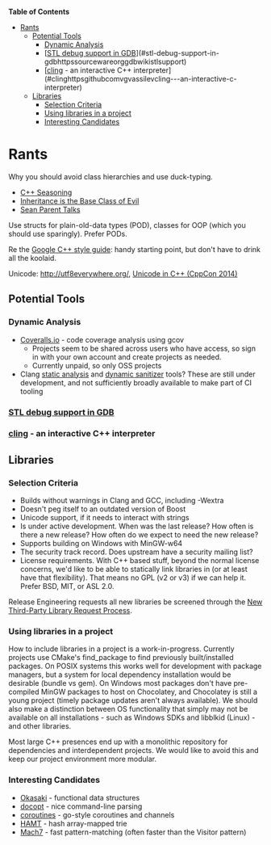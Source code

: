 <!-- START doctoc generated TOC please keep comment here to allow auto update -->
<!-- DON'T EDIT THIS SECTION, INSTEAD RE-RUN doctoc TO UPDATE -->
**Table of Contents**

- [Rants](#rants)
  - [Potential Tools](#potential-tools)
    - [Dynamic Analysis](#dynamic-analysis)
    - [[STL debug support in GDB](https://sourceware.org/gdb/wiki/STLSupport)](#stl-debug-support-in-gdbhttpssourcewareorggdbwikistlsupport)
    - [[cling](https://github.com/vgvassilev/cling) - an interactive C++ interpreter](#clinghttpsgithubcomvgvassilevcling---an-interactive-c-interpreter)
  - [Libraries](#libraries)
    - [Selection Criteria](#selection-criteria)
    - [Using libraries in a project](#using-libraries-in-a-project)
    - [Interesting Candidates](#interesting-candidates)

<!-- END doctoc generated TOC please keep comment here to allow auto update -->

# Rants

Why you should avoid class hierarchies and use duck-typing.
- [C++ Seasoning](https://channel9.msdn.com/Events/GoingNative/2013/Cpp-Seasoning)
- [Inheritance is the Base Class of Evil](https://channel9.msdn.com/Events/GoingNative/2013/Inheritance-Is-The-Base-Class-of-Evil)
- [Sean Parent Talks](https://github.com/sean-parent/sean-parent.github.io/wiki/Papers-and-Presentations)

Use structs for plain-old-data types (POD), classes for OOP (which you should use sparingly). Prefer PODs.

Re the [Google C++ style guide](http://google-styleguide.googlecode.com/svn/trunk/cppguide.xml): handy starting point, but don't have to drink all the koolaid.

Unicode: http://utf8everywhere.org/, [Unicode in C++ (CppCon 2014)](http://youtu.be/n0GK-9f4dl8)

## Potential Tools

### Dynamic Analysis

- [Coveralls.io](https://coveralls.io/) - code coverage analysis using gcov
  - Projects seem to be shared across users who have access, so sign in with your own account and create projects as needed.
  - Currently unpaid, so only OSS projects
- Clang [static analysis](http://clang-analyzer.llvm.org/) and [dynamic sanitizer](http://clang.llvm.org/docs/UsersManual.html#controlling-code-generation) tools? These are still under development, and not sufficiently broadly available to make part of CI tooling

### [STL debug support in GDB](https://sourceware.org/gdb/wiki/STLSupport)

### [cling](https://github.com/vgvassilev/cling) - an interactive C++ interpreter

## Libraries

### Selection Criteria

- Builds without warnings in Clang and GCC, including -Wextra
- Doesn't peg itself to an outdated version of Boost
- Unicode support, if it needs to interact with strings
- Is under active development. When was the last release? How often is there a new release? How often do we expect to need the new release?
- Supports building on Windows with MinGW-w64
- The security track record. Does upstream have a security mailing list?
- License requirements. With C++ based stuff, beyond the normal license concerns, we'd like to be able to statically link libraries in (or at least have that flexibility). That means no GPL (v2 or v3) if we can help it. Prefer BSD, MIT, or ASL 2.0.

Release Engineering requests all new libraries be screened through the [New Third-Party Library Request Process](https://confluence.puppetlabs.com/display/RE/New+Third-Party+Library+Request+Process).

### Using libraries in a project
How to include libraries in a project is a work-in-progress. Currently projects use CMake's find_package to find previously built/installed packages. On POSIX systems this works well for development with package managers, but a system for local dependency installation would be desirable (bundle vs gem). On Windows most packages don't have pre-compiled MinGW packages to host on Chocolatey, and Chocolatey is still a young project (timely package updates aren't always available). We should also make a distinction between OS functionality that simply may not be available on all installations - such as Windows SDKs and libblkid (Linux) - and other libraries.

Most large C++ presences end up with a monolithic repository for dependencies and interdependent projects. We would like to avoid this and keep our project environment more modular.

### Interesting Candidates
- [Okasaki](https://github.com/BartoszMilewski/Okasaki) - functional data structures
- [docopt](https://github.com/docopt/docopt.cpp) - nice command-line parsing
- [coroutines](https://github.com/maciekgajewski/coroutines) - go-style coroutines and channels
- [HAMT](https://github.com/chaelim/HAMT) - hash array-mapped trie
- [Mach7](https://github.com/solodon4/Mach7) - fast pattern-matching (often faster than the Visitor pattern)
